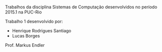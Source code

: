 Trabalhos da disciplina Sistemas de Computação desenvolvidos no período 2015.1 na PUC-Rio

Trabalho 1 desenvolvido por:

- Henrique Rodrigues Santiago
- Lucas Borges

Prof.
Markus Endler
